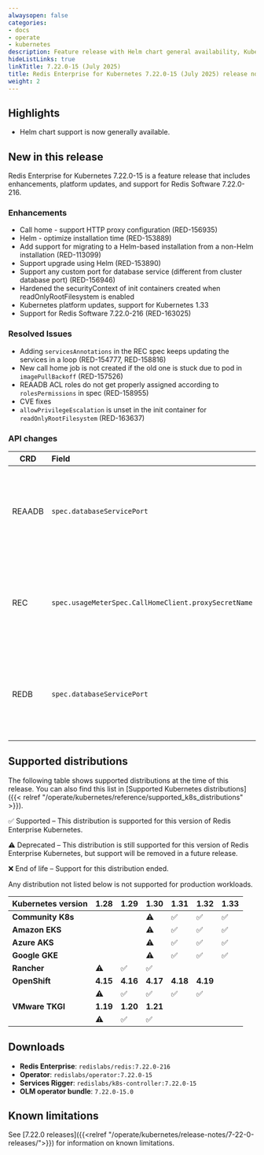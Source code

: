 ```yaml
---
alwaysopen: false
categories:
- docs
- operate
- kubernetes
description: Feature release with Helm chart general availability, Kubernetes 1.33 and OpenShift 4.19 support, Redis Software 7.22.0-216 support, and enhancements.
hideListLinks: true
linkTitle: 7.22.0-15 (July 2025)
title: Redis Enterprise for Kubernetes 7.22.0-15 (July 2025) release notes
weight: 2
---
```


## Highlights

* Helm chart support is now generally available.

## New in this release

Redis Enterprise for Kubernetes 7.22.0-15 is a feature release that includes enhancements, platform updates, and support for Redis Software 7.22.0-216.

### Enhancements

* Call home - support HTTP proxy configuration (RED-156935)
* Helm - optimize installation time (RED-153889)
* Add support for migrating to a Helm-based installation from a non-Helm installation (RED-113099)
* Support upgrade using Helm (RED-153890)
* Support any custom port for database service (different from cluster database port) (RED-156946)
* Hardened the securityContext of init containers created when readOnlyRootFilesystem is enabled
* Kubernetes platform updates, support for Kubernetes 1.33
* Support for Redis Software 7.22.0-216 (RED-163025)

### Resolved Issues

* Adding `servicesAnnotations` in the REC spec keeps updating the services in a loop (RED-154777, RED-158816)
* New call home job is not created if the old one is stuck due to pod in `imagePullBackoff` (RED-157526)
* REAADB ACL roles do not get properly assigned according to `rolesPermissions` in spec (RED-158955)
* CVE fixes
* `allowPrivilegeEscalation` is unset in the init container for `readOnlyRootFilesystem` (RED-163637)

### API changes

| CRD | Field | Change | Description |
| ----- | :---- | :---- | :---- |
| REAADB | `spec.databaseServicePort` | Add | A custom port to be exposed by the database services. Can be modified/added/removed after REDB creation. If set, it replaces the default service port (namely, `databasePort` or `defaultRedisPort`). |
| REC | `spec.usageMeterSpec.CallHomeClient.proxySecretName` | Add | If needed, add proxy details in secret. The name of the proxy secret in the secret, can send the following keys: `proxy-url`, `proxy-username`, `proxy-password` (the URL includes the proxy port). |
| REDB | `spec.databaseServicePort` | Add | A custom port to be exposed by the database services. Can be modified/added/removed after REDB creation. If set, it replaces the default service port (namely, `databasePort` or `defaultRedisPort`). |

## Supported distributions

The following table shows supported distributions at the time of this release. You can also find this list in [Supported Kubernetes distributions]({{< relref "/operate/kubernetes/reference/supported_k8s_distributions" >}}).

<span title="Check mark icon">&#x2705;</span> Supported – This distribution is supported for this version of Redis Enterprise Kubernetes.

<span title="Deprecation warning" class="font-serif">:warning:</span> Deprecated – This distribution is still supported for this version of Redis Enterprise Kubernetes, but support will be removed in a future release.

<span title="X icon">&#x274c;</span> End of life – Support for this distribution ended.

Any distribution not listed below is not supported for production workloads.

| Kubernetes version | **1.28** | **1.29** | **1.30** | **1.31** | **1.32** | **1.33** |
|---|---|---|---|---|---|---|
| **Community K8s** |  |  | <span title="Deprecation warning" class="font-serif">:warning:</span> | <span title="Supported">&#x2705;</span> | <span title="Supported">&#x2705;</span> | <span title="Supported">&#x2705;</span> |
| **Amazon EKS** |  |  | <span title="Deprecation warning" class="font-serif">:warning:</span> | <span title="Supported">&#x2705;</span> | <span title="Supported">&#x2705;</span> | <span title="Supported">&#x2705;</span> |
| **Azure AKS** |  |  | <span title="Deprecation warning" class="font-serif">:warning:</span> | <span title="Supported">&#x2705;</span> | <span title="Supported">&#x2705;</span> | <span title="Supported">&#x2705;</span> |
| **Google GKE** |  |  | <span title="Deprecation warning" class="font-serif">:warning:</span> | <span title="Supported">&#x2705;</span> | <span title="Supported">&#x2705;</span> | <span title="Supported">&#x2705;</span> |
| **Rancher** | <span title="Deprecation warning" class="font-serif">:warning:</span> | <span title="Supported">&#x2705;</span> | <span title="Supported">&#x2705;</span> |  |  |  |
| **OpenShift** | **4.15** | **4.16** | **4.17** | **4.18** | **4.19** |  |
|  | <span title="Deprecation warning" class="font-serif">:warning:</span> | <span title="Supported">&#x2705;</span> | <span title="Supported">&#x2705;</span> | <span title="Supported">&#x2705;</span> | <span title="Supported">&#x2705;</span> |  |
| **VMware TKGI** | **1.19** | **1.20** | **1.21** |  |  |  |
|  | <span title="Deprecation warning" class="font-serif">:warning:</span> | <span title="Supported">&#x2705;</span> | <span title="Supported">&#x2705;</span> |  |  |  |

## Downloads

- **Redis Enterprise**: `redislabs/redis:7.22.0-216`
- **Operator**: `redislabs/operator:7.22.0-15`
- **Services Rigger**: `redislabs/k8s-controller:7.22.0-15`
- **OLM operator bundle**: `7.22.0-15.0`

## Known limitations

See [7.22.0 releases]({{<relref "/operate/kubernetes/release-notes/7-22-0-releases/">}}) for information on known limitations.
